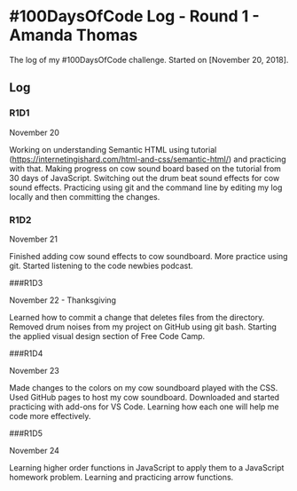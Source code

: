# #100DaysOfCode Log - Round 1 - Amanda Thomas

The log of my #100DaysOfCode challenge. Started on [November 20, 2018].

## Log

### R1D1 

November 20 

Working on understanding Semantic HTML using tutorial (https://internetingishard.com/html-and-css/semantic-html/) and practicing with that.
Making progress on cow sound board based on the tutorial from 30 days of JavaScript. Switching out the drum beat sound effects for cow sound effects.
Practicing using git and the command line by editing my log locally and then committing the changes.

### R1D2

November 21

Finished adding cow sound effects to cow soundboard.
More practice using git.
Started listening to the code newbies podcast.

###R1D3

November 22 - Thanksgiving

Learned how to commit a change that deletes files from the directory. Removed drum noises from my project on GitHub using git bash.
Starting the applied visual design section of Free Code Camp.

###R1D4

November 23

Made changes to the colors on my cow soundboard played with the CSS.
Used GitHub pages to host my cow soundboard.
Downloaded and started practicing with add-ons for VS Code. Learning how each one will help me code more effectively.

###R1D5

November 24

Learning higher order functions in JavaScript to apply them to a JavaScript homework problem.
Learning and practicing arrow functions.